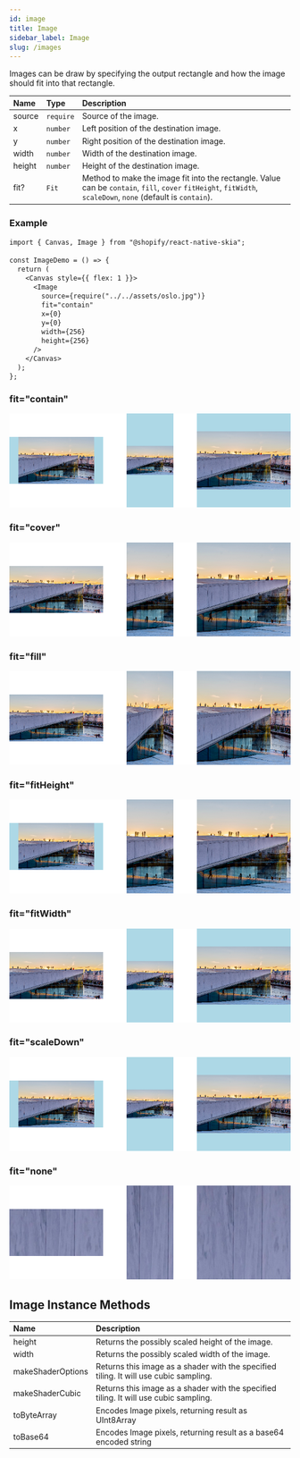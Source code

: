 ```yaml
---
id: image
title: Image
sidebar_label: Image
slug: /images
---
```


Images can be draw by specifying the output rectangle and how the image should fit into that rectangle.

| Name   | Type      | Description                                                                                                                                                   |
| :----- | :-------- | :------------------------------------------------------------------------------------------------------------------------------------------------------------ |
| source | `require` | Source of the image.                                                                                                                                          |
| x      | `number`  | Left position of the destination image.                                                                                                                       |
| y      | `number`  | Right position of the destination image.                                                                                                                      |
| width  | `number`  | Width of the destination image.                                                                                                                               |
| height | `number`  | Height of the destination image.                                                                                                                              |
| fit?   | `Fit`     | Method to make the image fit into the rectangle. Value can be `contain`, `fill`, `cover` `fitHeight`, `fitWidth`, `scaleDown`, `none` (default is `contain`). |

### Example

```tsx twoslash
import { Canvas, Image } from "@shopify/react-native-skia";

const ImageDemo = () => {
  return (
    <Canvas style={{ flex: 1 }}>
      <Image
        source={require("../../assets/oslo.jpg")}
        fit="contain"
        x={0}
        y={0}
        width={256}
        height={256}
      />
    </Canvas>
  );
};
```

### fit="contain"

![fit="contain"](assets/images/contain.png)

### fit="cover"

![fit="cover"](assets/images/cover.png)

### fit="fill"

![fit="fill"](assets/images/fill.png)

### fit="fitHeight"

![fit="fitHeight"](assets/images/fitHeight.png)

### fit="fitWidth"

![fit="fitWidth"](assets/images/fitWidth.png)

### fit="scaleDown"

![fit="fitWidth"](assets/images/scaleDown.png)

### fit="none"

![fit="none"](assets/images/none.png)

## Image Instance Methods

| Name              | Description                                                                           |
| :---------------- | :------------------------------------------------------------------------------------ |
| height            | Returns the possibly scaled height of the image.                                      |
| width             | Returns the possibly scaled width of the image.                                       |
| makeShaderOptions | Returns this image as a shader with the specified tiling. It will use cubic sampling. |
| makeShaderCubic   | Returns this image as a shader with the specified tiling. It will use cubic sampling. |
| toByteArray       | Encodes Image pixels, returning result as UInt8Array                                  |
| toBase64          | Encodes Image pixels, returning result as a base64 encoded string                     |
